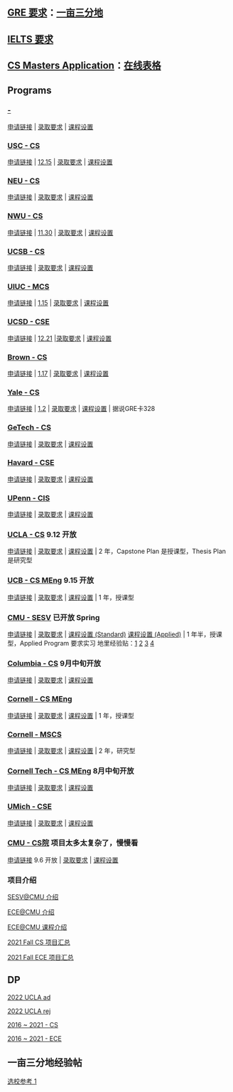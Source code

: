 ## [GRE 要求](https://cqhy89kw13.feishu.cn/sheets/shtcnhyQEYS7dAP3XC6FCMJIavb?table=tblnJUIQLSu8zVcW&view=vewo99Mbw4)：[一亩三分地](https://www.1point3acres.com/bbs/thread-906889-1-1.html)

## [IELTS 要求](https://docs.google.com/document/d/1TSRanAzmMi2m4yNgXxyQ-PT4YHRsoowOv_jlCdUmlK4/edit)

## [CS Masters Application](https://csmsapp.github.io)：[在线表格](https://docs.google.com/spreadsheets/d/1-EB2sscgYKgyMF5sM5EVgYmQlo-Qf9YJ5ErlYAIbxy8/edit?pli=1#gid=0)

## Programs

### [ - ]()
[申请链接]() | [录取要求]() | [课程设置]()

### [USC - CS](https://www.cs.usc.edu/academic-programs/masters/computer-science-general/)
[申请链接](https://usc.liaisoncas.com/applicant-ux/#/login) | [12.15](https://viterbigradadmission.usc.edu/programs/masters/apply/ready-to-apply/) | [录取要求](https://viterbigradadmission.usc.edu/programs/masters/apply/ready-to-apply/) | [课程设置]()

### [NEU - CS](https://www.khoury.northeastern.edu/programs/computer-science-ms/)
[申请链接](https://enroll.northeastern.edu/apply/#_ga=2.118015689.11053856.1662691776-2030625693.1662691776) | [录取要求](https://www.khoury.northeastern.edu/apply/masters-apply/) | [课程设置]()

### [NWU - CS](https://www.mccormick.northwestern.edu/computer-science/academics/graduate/masters/)
[申请链接](https://www.applyweb.com/nugrad/index.ftl) | [11.30](https://www.mccormick.northwestern.edu/computer-science/academics/graduate/admissions/#English) | [录取要求](https://www.mccormick.northwestern.edu/computer-science/academics/graduate/admissions/#English) | [课程设置]()

### [UCSB - CS](https://www.cs.ucsb.edu/index.php/education/graduate/masters-degree)
[申请链接](https://www.graddiv.ucsb.edu/eapp/Login.aspx) | [录取要求](https://www.cs.ucsb.edu/index.php/education/graduate/how-to-apply) | [课程设置](https://www.cs.ucsb.edu/education/courses/graduate-courses-and-their-area-classifications)

### [UIUC - MCS](https://cs.illinois.edu/academics/graduate/professional-mcs/campus-master-computer-science)
[申请链接](https://choose.illinois.edu/apply/) | [1.15](https://cs.illinois.edu/admissions/graduate/application-deadlines) | [录取要求](https://cs.illinois.edu/admissions/graduate/applications-process-requirements) | [课程设置](https://cs.illinois.edu/academics/graduate/ms-program)

### [UCSD - CSE](https://cse.ucsd.edu/graduate/degree-programs/ms-program)
[申请链接](https://connect.grad.ucsd.edu/apply/) | [12.21](https://cse.ucsd.edu/graduate/admissions/application-checklist) |[录取要求](https://cse.ucsd.edu/graduate/admissions/application-checklist) | [课程设置](https://cse.ucsd.edu/graduate/degree-programs/ms-program)

### [Brown - CS](https://graduateprograms.brown.edu/graduate-program/computer-science-scm)
[申请链接](https://apply.professional.brown.edu/apply/) | [1.17](https://graduateprograms.brown.edu/graduate-program/computer-science-scm#admission) | [录取要求](https://graduateprograms.brown.edu/graduate-program/computer-science-scm#admission) | [课程设置]()

### [Yale - CS](https://cpsc.yale.edu/academics/graduate-program/master-science) 
[申请链接](https://apply.grad.yale.edu/apply/) | [1.2](https://gsas.yale.edu/admissions/phdmasters-application-process/dates-deadlines) | [录取要求]() | [课程设置]() | 据说GRE卡328

### [GeTech - CS](https://www.cc.gatech.edu/ms-computer-science-admission-requirements)
[申请链接](https://gradapp.gatech.edu/apply/) | [录取要求]() | [课程设置]()

### [Havard - CSE](https://www.seas.harvard.edu/applied-computation/graduate-programs/masters-computational-science-and-engineering)
[申请链接](https://apply.gsas.harvard.edu/apply/) | [录取要求](https://www.seas.harvard.edu/applied-computation/graduate-programs/masters-computational-science-and-engineering/how-apply) | [课程设置]()

### [UPenn - CIS](https://gradadm.seas.upenn.edu/masters/computer-and-information-science/)
[申请链接](https://www.applyweb.com/upenng/index.ftl) | [录取要求](https://gradadm.seas.upenn.edu/how-to-apply/#masters) | [课程设置]()

### [UCLA - CS](https://grad.ucla.edu/programs/school-of-engineering-and-applied-science/computer-science/) 9.12 开放
[申请链接](https://apply.grad.ucla.edu/apply/) | [录取要求](https://www.cs.ucla.edu/graduate-requirements/) | [课程设置]() | 2 年，Capstone Plan 是授课型，Thesis Plan 是研究型

### [UCB - CS MEng](https://eecs.berkeley.edu/academics/graduate/industry-programs/meng) 9.15 开放
[申请链接](https://gradapp.berkeley.edu/apply/) | [录取要求]() | [课程设置]() | 1 年，授课型

### [CMU - SESV](https://www.ece.cmu.edu/academics/ms-se/index.html) 已开放 Spring
[申请链接](https://gradadmissions.engineering.cmu.edu/apply/) | [录取要求](https://www.ece.cmu.edu/admissions/index.html) | [课程设置 (Standard)](https://www.ece.cmu.edu/academics/ms-se/standard-program.html) [课程设置 (Applied)](https://www.ece.cmu.edu/academics/ms-se/applied-program.html) | 1 年半，授课型，Applied Program 要求实习
地里经验贴：[1](https://www.1point3acres.com/bbs/thread-720775-1-1.html) [2](https://instant.1point3acres.com/thread/523072) [3](https://www.1point3acres.com/bbs/thread-466151-1-1.html) [4](https://www.1point3acres.com/bbs/thread-750772-9-1.html)

### [Columbia - CS](https://www.cs.columbia.edu/education/ms/) 9月中旬开放
[申请链接](https://apply.engineering.columbia.edu/apply/) | [录取要求]() | [课程设置](https://www.cs.columbia.edu/education/admissions8/#masters)

### [Cornell - CS MEng](https://www.cs.cornell.edu/masters)
[申请链接](https://www.applyweb.com/cgi-bin/app?s=cornellg) | [录取要求](https://www.cs.cornell.edu/masters/apply) | [课程设置]() | 1 年，授课型

### [Cornell - MSCS](https://www.cs.cornell.edu/ms)
[申请链接](https://www.applyweb.com/cgi-bin/app?s=cornellg) | [录取要求](https://www.cs.cornell.edu/ms/admissions) | [课程设置]() | 2 年，研究型

### [Cornell Tech - CS MEng](https://tech.cornell.edu/admissions/meng-application/) 8月中旬开放
[申请链接]() | [录取要求](https://tech.cornell.edu/admissions/meng-application/) | [课程设置]()

### [UMich - CSE](https://cse.engin.umich.edu/academics/graduate/masters-in-cse/)
[申请链接](https://www.applyweb.com/cgi-bin/app?s=umgrad) | [录取要求](https://cse.engin.umich.edu/academics/graduate/admissions/apply/) | [课程设置]()

### [CMU - CS院](https://www.cs.cmu.edu/academics/graduate-admissions) 项目太多太复杂了，慢慢看
[申请链接]() 9.6 开放 | [录取要求](https://www.cs.cmu.edu/academics/application_instructions) | [课程设置]()






### 项目介绍

[SESV@CMU 介绍](https://www.1point3acres.com/bbs/thread-523072-1-1.html)

[ECE@CMU 介绍](https://www.1point3acres.com/bbs/thread-502216-1-1.html)

[ECE@CMU 课程介绍](https://www.1point3acres.com/bbs/thread-532518-1-1.html)

[2021 Fall CS 项目汇总](https://github.com/Bryceknows/Master-2023-Fall/blob/da7e9288b621a96cf266ade16b4f5174d58829f6/Programs/2021-Fall-375%E4%B8%AA%E8%AE%A1%E7%AE%97%E6%9C%BA%E7%A7%91%E5%AD%A6MS+PHD%E9%A1%B9%E7%9B%AE%E5%AE%98%E7%BD%91%E5%AE%9E%E5%BD%95.pdf)

[2021 Fall ECE 项目汇总](https://github.com/Bryceknows/Master-2023-Fall/blob/6946ece715910ad788ba9bfa3f96e11c551b94ed/Programs/2021-Fall-346%E4%B8%AA%E8%AE%A1%E7%AE%97%E6%9C%BA%E5%B7%A5%E7%A8%8BMS+PHD%E9%A1%B9%E7%9B%AE%E5%AE%98%E7%BD%91%E5%AE%9E%E5%BD%95.pdf)


## DP
[2022 UCLA ad](https://github.com/Bryceknows/Master-Fall-2023/tree/main/DP/UCLA%20ad)

[2022 UCLA rej](https://github.com/Bryceknows/Master-Fall-2023/tree/main/DP/UCLA%20rej)

[2016 ~ 2021 - CS](https://github.com/Bryceknows/Master-2023-Fall/blob/af777a9201807cb79dcea071b9d74f06d7f50dd4/DP/%E7%BE%8E%E7%A0%94%E8%AE%A1%E7%AE%97%E6%9C%BA%E7%A7%91%E5%AD%A6%E4%B8%93%E4%B8%9A16-21FallMS%E9%A1%B9%E7%9B%AE%E7%94%B3%E8%AF%B7%E5%AE%9E%E4%BE%8B.pdf)

[2016 ~ 2021 - ECE](https://github.com/Bryceknows/Master-2023-Fall/blob/4cf10fc172f036fde040381b7e8d9b47eeecc447/DP/%E7%BE%8E%E7%A0%94%E8%AE%A1%E7%AE%97%E6%9C%BA%E5%B7%A5%E7%A8%8B%E4%B8%93%E4%B8%9A16-21Fall%E4%BB%A5%E7%94%B3%E8%AF%B7%E9%99%A2%E6%A0%A1%E6%8E%92%E5%BA%8F%E7%9A%84%E7%94%B3%E8%AF%B7%E5%AE%9E%E4%BE%8B.pdf)


## 一亩三分地经验帖
[选校参考 1](https://www.1point3acres.com/bbs/thread-594958-1-1.html)
